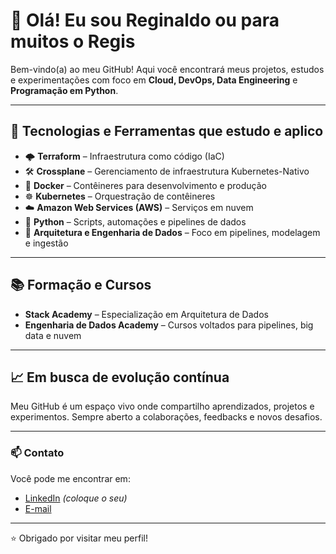 # 👋 Olá! Eu sou Reginaldo ou para muitos o Regis

Bem-vindo(a) ao meu GitHub! Aqui você encontrará meus projetos, estudos e experimentações com foco em **Cloud, DevOps, Data Engineering** e **Programação em Python**.

---

## 🚀 Tecnologias e Ferramentas que estudo e aplico

- 🌩️ **Terraform** – Infraestrutura como código (IaC)
- 🛠️ **Crossplane** – Gerenciamento de infraestrutura Kubernetes-Nativo
- 🐳 **Docker** – Contêineres para desenvolvimento e produção
- ☸️ **Kubernetes** – Orquestração de contêineres
- ☁️ **Amazon Web Services (AWS)** – Serviços em nuvem
- 🐍 **Python** – Scripts, automações e pipelines de dados
- 🧱 **Arquitetura e Engenharia de Dados** – Foco em pipelines, modelagem e ingestão

---

## 📚 Formação e Cursos

- **Stack Academy** – Especialização em Arquitetura de Dados
- **Engenharia de Dados Academy** – Cursos voltados para pipelines, big data e nuvem

---

## 📈 Em busca de evolução contínua

Meu GitHub é um espaço vivo onde compartilho aprendizados, projetos e experimentos. Sempre aberto a colaborações, feedbacks e novos desafios.

---

### 📫 Contato

Você pode me encontrar em:
- [LinkedIn](https://www.linkedin.com/in/reginaldofreitas/) *(coloque o seu)*
- [E-mail](mailto:rfreitas.sales@gmail.com)

---

⭐ Obrigado por visitar meu perfil!

